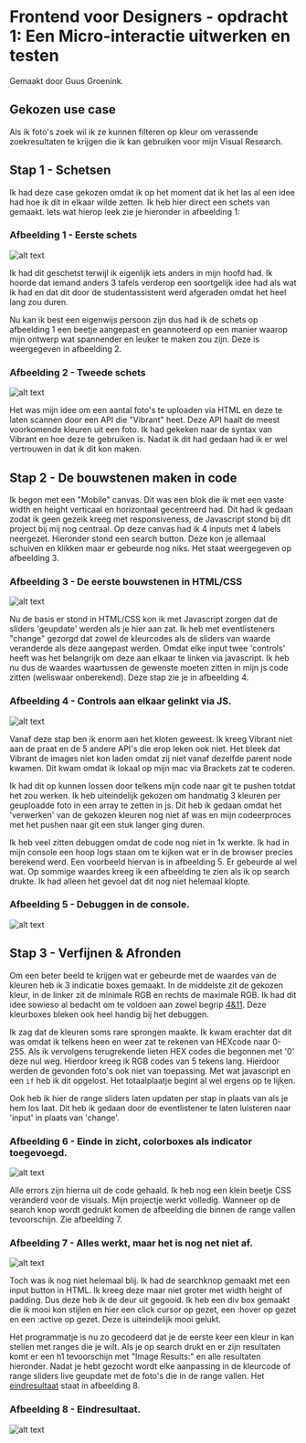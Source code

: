 # Frontend voor Designers - opdracht 1: Een Micro-interactie uitwerken en testen
Gemaakt door Guus Groenink.


## Gekozen use case
Als ik foto's zoek wil ik ze kunnen filteren op kleur om verassende zoekresultaten te krijgen die ik kan gebruiken voor mijn Visual Research.

## Stap 1 - Schetsen
Ik had deze case gekozen omdat ik op het moment dat ik het las al een idee had hoe ik dit in elkaar wilde zetten. Ik heb hier direct een schets van gemaakt. Iets wat hierop leek zie je hieronder in afbeelding 1:

### Afbeelding 1 - Eerste schets
![alt text][img1]
 
Ik had dit geschetst terwijl ik eigenlijk iets anders in mijn hoofd had. Ik hoorde dat iemand anders 3 tafels verderop een soortgelijk idee had als wat ik had en dat dit door de studentassistent werd afgeraden omdat het heel lang zou duren.

Nu kan ik best een eigenwijs persoon zijn dus had ik de schets op afbeelding 1 een beetje aangepast en geannoteerd op een manier waarop mijn ontwerp wat spannender en leuker te maken zou zijn. Deze is weergegeven in afbeelding 2.

### Afbeelding 2 - Tweede schets
![alt text][img2]

Het was mijn idee om een aantal foto's te uploaden via HTML en deze te laten scannen door een API die "Vibrant" heet. Deze API haalt de meest voorkomende kleuren uit een foto. Ik had gekeken naar de syntax van Vibrant en hoe deze te gebruiken is. Nadat ik dit had gedaan had ik er wel vertrouwen in dat ik dit kon maken.

## Stap 2 - De bouwstenen maken in code
Ik begon met een "Mobile" canvas. Dit was een blok die ik met een vaste width en height verticaal en horizontaal gecentreerd had. Dit had ik gedaan zodat ik geen gezeik kreeg met responsiveness, de Javascript stond bij dit project bij mij nog centraal. Op deze canvas had ik 4 inputs met 4 labels neergezet. Hieronder stond een search button. Deze kon je allemaal schuiven en klikken maar er gebeurde nog niks. Het staat weergegeven op afbeelding 3.

### Afbeelding 3 - De eerste bouwstenen in HTML/CSS
![alt text][img3]

Nu de basis er stond in HTML/CSS kon ik met Javascript zorgen dat de sliders 'geupdate' werden als je hier aan zat. Ik heb met eventlisteners "change" gezorgd dat zowel de kleurcodes als de sliders van waarde veranderde als deze aangepast werden. Omdat elke input twee 'controls' heeft was het belangrijk om deze aan elkaar te linken via javascript. Ik heb nu dus de waardes waartussen de gewenste moeten zitten in mijn js code zitten (weliswaar onberekend). Deze stap zie je in afbeelding 4.

### Afbeelding 4 - Controls aan elkaar gelinkt via JS.
![alt text][img4]

Vanaf deze stap ben ik enorm aan het kloten geweest. Ik kreeg Vibrant niet aan de praat en de 5 andere API's die erop leken ook niet. Het bleek dat Vibrant de images niet kon laden omdat zij niet vanaf dezelfde parent node kwamen. Dit kwam omdat ik lokaal op mijn mac via Brackets zat te coderen. 

Ik had dit op kunnen lossen door telkens mijn code naar git te pushen totdat het zou werken. Ik heb uiteindelijk gekozen om handmatig 3 kleuren per geuploadde foto in een array te zetten in js. Dit heb ik gedaan omdat het 'verwerken' van de gekozen kleuren nog niet af was en mijn codeerproces met het pushen naar git een stuk langer ging duren.

Ik heb veel zitten debuggen omdat de code nog niet in 1x werkte. Ik had in mijn console een hoop logs staan om te kijken wat er in de browser precies berekend werd. Een voorbeeld hiervan is in afbeelding 5. Er gebeurde al wel wat. Op sommige waardes kreeg ik een afbeelding te zien als ik op search drukte. Ik had alleen het gevoel dat dit nog niet helemaal klopte.

### Afbeelding 5 - Debuggen in de console.
![alt text][img5]

## Stap 3 - Verfijnen & Afronden

Om een beter beeld te krijgen wat er gebeurde met de waardes van de kleuren heb ik 3 indicatie boxes gemaakt. In de middelste zit de gekozen kleur, in de linker zit de minimale RGB en rechts de maximale RGB. Ik had dit idee sowieso al bedacht om te voldoen aan zowel begrip [4&11](http://bokardo.com/principles-of-user-interface-design/). Deze kleurboxes bleken ook heel handig bij het debuggen. 

Ik zag dat de kleuren soms rare sprongen maakte. Ik kwam erachter dat dit was omdat ik telkens heen en weer zat te rekenen van HEXcode naar 0-255. Als ik vervolgens terugrekende lieten HEX codes die begonnen met '0' deze nul weg. Hierdoor kreeg ik RGB codes van 5 tekens lang. Hierdoor werden de gevonden foto's ook niet van toepassing. Met wat javascript en een `if` heb ik dit opgelost. Het totaalplaatje begint al wel ergens op te lijken. 

Ook heb ik hier de range sliders laten updaten per stap in plaats van als je hem los laat. Dit heb ik gedaan door de eventlistener te laten luisteren naar 'input' in plaats van 'change'.

### Afbeelding 6 - Einde in zicht, colorboxes als indicator toegevoegd. 
![alt text][img6]

Alle errors zijn hierna uit de code gehaald. Ik heb nog een klein beetje CSS veranderd voor de visuals. Mijn projectje werkt volledig. Wanneer op de search knop wordt gedrukt komen de afbeelding die binnen de range vallen tevoorschijn. Zie afbeelding 7.

### Afbeelding 7 - Alles werkt, maar het is nog net niet af.
![alt text][img7]

Toch was ik nog niet helemaal blij. Ik had de searchknop gemaakt met een input button in HTML. Ik kreeg deze maar niet groter met width height of padding. Dus deze heb ik de deur uit gegooid. Ik heb een div box gemaakt die ik mooi kon stijlen en hier een click cursor op gezet, een :hover op gezet en een :active op gezet. Deze is uiteindelijk mooi gelukt.

Het programmatje is nu zo gecodeerd dat je de eerste keer een kleur in kan stellen met ranges die je wilt. Als je op search drukt en er zijn resultaten komt er een h1 tevoorschijn met "Image Results:" en alle resultaten hieronder. Nadat je hebt gezocht wordt elke aanpassing in de kleurcode of range sliders live geupdate met de foto's die in de range vallen. Het [eindresultaat](https://itsguus.github.io/frontend-voor-designers-1920/opdracht1/) staat in afbeelding 8. 



### Afbeelding 8 - Eindresultaat.
![alt text][img8]




[img1]:https://raw.githubusercontent.com/itsguus/frontend-voor-designers-1920/master/opdracht1/md_img_opdr1/img_1.png
 "Image 1"
[img2]:https://raw.githubusercontent.com/itsguus/frontend-voor-designers-1920/master/opdracht1/md_img_opdr1/img_2.png
 "Image 2"
[img3]:https://raw.githubusercontent.com/itsguus/frontend-voor-designers-1920/master/opdracht1/md_img_opdr1/img_3.png
 "Image 3"
[img4]:https://raw.githubusercontent.com/itsguus/frontend-voor-designers-1920/master/opdracht1/md_img_opdr1/img_4.png
 "Image 4"
[img5]:https://raw.githubusercontent.com/itsguus/frontend-voor-designers-1920/master/opdracht1/md_img_opdr1/img_5.png
 "Image 5"
[img6]:https://raw.githubusercontent.com/itsguus/frontend-voor-designers-1920/master/opdracht1/md_img_opdr1/img_6.png
 "Image 6"
[img7]:https://raw.githubusercontent.com/itsguus/frontend-voor-designers-1920/master/opdracht1/md_img_opdr1/img_7.png
 "Image 7"
[img8]:https://raw.githubusercontent.com/itsguus/frontend-voor-designers-1920/master/opdracht1/md_img_opdr1/img_8.png
 "Image 8"
